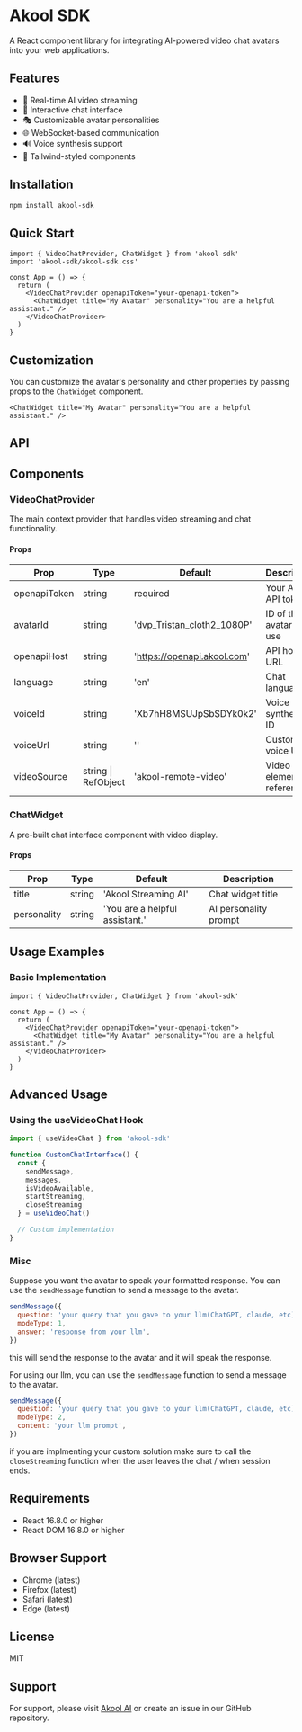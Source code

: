 # Akool SDK

A React component library for integrating AI-powered video chat avatars into your web applications.

## Features

- 🎥 Real-time AI video streaming
- 💬 Interactive chat interface
- 🎭 Customizable avatar personalities
- 🌐 WebSocket-based communication
- 🔊 Voice synthesis support
- 🎨 Tailwind-styled components

## Installation

```bash
npm install akool-sdk
```

## Quick Start

```tsx
import { VideoChatProvider, ChatWidget } from 'akool-sdk'
import 'akool-sdk/akool-sdk.css'

const App = () => {
  return (
    <VideoChatProvider openapiToken="your-openapi-token">
      <ChatWidget title="My Avatar" personality="You are a helpful assistant." />
    </VideoChatProvider>
  )
}
```

## Customization

You can customize the avatar's personality and other properties by passing props to the `ChatWidget` component.

```tsx
<ChatWidget title="My Avatar" personality="You are a helpful assistant." />
```


## API


## Components

### VideoChatProvider

The main context provider that handles video streaming and chat functionality.

#### Props

| Prop | Type | Default | Description |
|------|------|---------|-------------|
| openapiToken | string | required | Your Akool API token |
| avatarId | string | 'dvp_Tristan_cloth2_1080P' | ID of the avatar to use |
| openapiHost | string | 'https://openapi.akool.com' | API host URL |
| language | string | 'en' | Chat language |
| voiceId | string | 'Xb7hH8MSUJpSbSDYk0k2' | Voice synthesis ID |
| voiceUrl | string | '' | Custom voice URL |
| videoSource | string \| RefObject | 'akool-remote-video' | Video element reference |

### ChatWidget

A pre-built chat interface component with video display.

#### Props

| Prop | Type | Default | Description |
|------|------|---------|-------------|
| title | string | 'Akool Streaming AI' | Chat widget title |
| personality | string | 'You are a helpful assistant.' | AI personality prompt |

## Usage Examples

### Basic Implementation

```tsx
import { VideoChatProvider, ChatWidget } from 'akool-sdk'

const App = () => {
  return (
    <VideoChatProvider openapiToken="your-openapi-token">
      <ChatWidget title="My Avatar" personality="You are a helpful assistant." />
    </VideoChatProvider>
  )
}
```

## Advanced Usage

### Using the useVideoChat Hook

```jsx
import { useVideoChat } from 'akool-sdk'

function CustomChatInterface() {
  const { 
    sendMessage, 
    messages, 
    isVideoAvailable,
    startStreaming,
    closeStreaming 
  } = useVideoChat()

  // Custom implementation
}
```

### Misc
Suppose you want the avatar to speak your formatted response. You can use the `sendMessage` function to send a message to the avatar.

```jsx
sendMessage({
  question: 'your query that you gave to your llm(ChatGPT, claude, etc)',
  modeType: 1,
  answer: 'response from your llm',
})
```
this will send the response to the avatar and it will speak the response.


For using our llm, you can use the `sendMessage` function to send a message to the avatar.

```jsx
sendMessage({
  question: 'your query that you gave to your llm(ChatGPT, claude, etc)',
  modeType: 2,
  content: 'your llm prompt',
})
```

if you are implmenting your custom solution make sure to call the `closeStreaming` function when the user leaves the chat / when session ends.




## Requirements

- React 16.8.0 or higher
- React DOM 16.8.0 or higher

## Browser Support

- Chrome (latest)
- Firefox (latest)
- Safari (latest)
- Edge (latest)

## License

MIT

## Support

For support, please visit [Akool AI](https://akool.com/) or create an issue in our GitHub repository.
```


